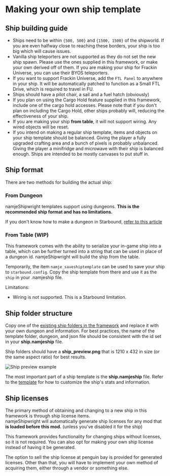 # Making your own ship template

## Ship building guide

- Ships need to be within `{500, 500}` and `{1500, 1500}` of the shipworld. If you are even halfway close to reaching these borders, your ship is too big which will cause issues.
- Vanilla ship teleporters are not supported as they do not set the new ship spawn. Please use the ones supplied in this framework, or make your own derived off of them. If you are making your ship for Frackin Universe, you can use their BYOS teleporters.
- If you want to support Frackin Universe, add the `FTL Panel` to anywhere in your ship. It will be automatically patched to function as a Small FTL Drive, which is required to travel in FU.
- Ships should have a pilot chair, a sail and a fuel hatch (obviously)
- If you plan on using the Cargo Hold feature supplied in this framework, include one of the cargo hold accesses. Please note that if you don't plan on including the Cargo Hold, other ships probably will, reducing the effectiveness of your ship.
- If you are making your ship **from table**, it will not support wiring. Any wired objects will be reset.
- If you intend on making a regular ship template, items and objects on your ship template should be balanced. Giving the player a fully upgraded crafting area and a bunch of pixels is probably unbalanced. Giving the player a minifridge and microwave with their ship is balanced enough. Ships are intended to be mostly canvases to put stuff in.

## Ship format

There are two methods for building the actual ship:

### From Dungeon

namjeShipwright templates support using dungeons. **This is the recommended ship format and has no limitations.**

If you don't know how to make a dungeon in Starbound, [refer to this article](https://starbounder.org/Modding:Tiled)

### From Table (WIP)

This framework comes with the ability to serialize your in-game ship into a table, which can be further turned into a string that can be used in place of a dungeon id. namjeShipwright will build the ship from the table.

Temporarily, the item `namje_saveshiptemplate` can be used to save your ship to `starbound.config`. Copy the ship template from there and use it as the `ship` in your .namjeship file.

Limitations:
- Wiring is not supported. This is a Starbound limitation.

## Ship folder structure

Copy one of the [existing ship folders in the framework](https://github.com/namje0/namje_shipwright/tree/main/namje_ships/ships/namje_startership) and replace it with your own dungeon and information. For best practices, the name of the template folder, dungeon, and json file should be consistent with the id set in your **ship.namjeship** file.

Ship folders should have a **ship_preview.png** that is 1210 x 432 in size (or the same aspect ratio) for best results. 

![Ship preview example](https://github.com/namje0/namje_shipwright/blob/main/namje_ships/ships/namje_startership/ship_preview.png)

The most important part of a ship template is the **ship.namjeship** file. Refer to the [template](https://github.com/namje0/namje_shipwright/blob/main/namje_ships/ships/template.config) for how to customize the ship's stats and information.

## Ship licenses

The primary method of obtaining and changing to a new ship in this framework is through ship license items.    
namjeShipwright will automatically generate ship licenses for any mod that **is loaded before this mod.** (unless you've disabled it for the ship)

This framework provides functionality for changing ships without licenses, so it is not required. You can also opt for making your own ship license instead of having it be generated.

The option to sell the ship license at penguin bay is provided for generated licenses. Other than that, you will have to implement your own method of acquiring them, either through a vendor or something else.